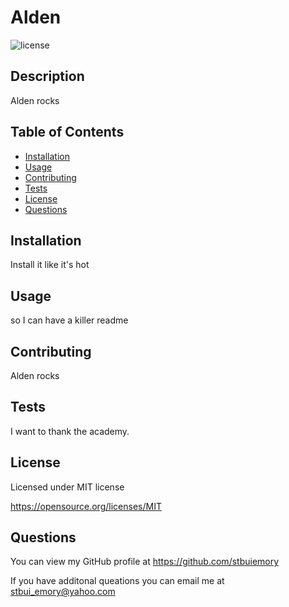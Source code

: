 # Alden

  ![license](https://img.shields.io/static/v1?label=license&message=MIT&color=brightgreen)
 
 ## Description
 Alden rocks

 
 ## Table of Contents
 
 * [Installation](#installation)
 * [Usage](#usag#Contributinge)
 * [Contributing]()
 * [Tests](#Tests)
 * [License](#License)
 * [Questions](#Questions)
 
 ## Installation
 Install it like it's hot

 
 ## Usage
 so I can have a killer readme
 
 ## Contributing
 Alden rocks

 
 ## Tests
 I want to thank the academy.
 
 ## License
Licensed under MIT license

https://opensource.org/licenses/MIT
 
 ## Questions
 You can view my GitHub profile at https://github.com/stbuiemory
 
 If you have additonal queations you can email me at stbui_emory@yahoo.com 